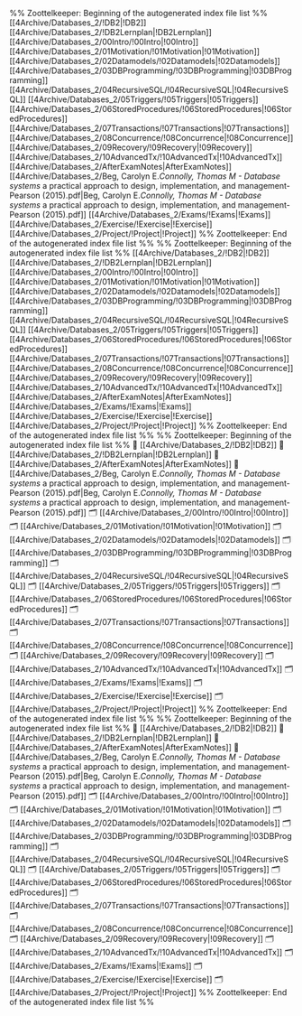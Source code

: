 %% Zoottelkeeper: Beginning of the autogenerated index file list  %%
 [[4Archive/Databases_2/!DB2|!DB2]]
 [[4Archive/Databases_2/!DB2Lernplan|!DB2Lernplan]]
 [[4Archive/Databases_2/00Intro/!00Intro|!00Intro]]
 [[4Archive/Databases_2/01Motivation/!01Motivation|!01Motivation]]
 [[4Archive/Databases_2/02Datamodels/!02Datamodels|!02Datamodels]]
 [[4Archive/Databases_2/03DBProgramming/!03DBProgramming|!03DBProgramming]]
 [[4Archive/Databases_2/04RecursiveSQL/!04RecursiveSQL|!04RecursiveSQL]]
 [[4Archive/Databases_2/05Triggers/!05Triggers|!05Triggers]]
 [[4Archive/Databases_2/06StoredProcedures/!06StoredProcedures|!06StoredProcedures]]
 [[4Archive/Databases_2/07Transactions/!07Transactions|!07Transactions]]
 [[4Archive/Databases_2/08Concurrence/!08Concurrence|!08Concurrence]]
 [[4Archive/Databases_2/09Recovery/!09Recovery|!09Recovery]]
 [[4Archive/Databases_2/10AdvancedTx/!10AdvancedTx|!10AdvancedTx]]
 [[4Archive/Databases_2/AfterExamNotes|AfterExamNotes]]
 [[4Archive/Databases_2/Beg, Carolyn E._Connolly, Thomas M - Database systems_ a practical approach to design, implementation, and management-Pearson (2015).pdf|Beg, Carolyn E._Connolly, Thomas M - Database systems_ a practical approach to design, implementation, and management-Pearson (2015).pdf]]
 [[4Archive/Databases_2/Exams/!Exams|!Exams]]
 [[4Archive/Databases_2/Exercise/!Exercise|!Exercise]]
 [[4Archive/Databases_2/Project/!Project|!Project]]
%% Zoottelkeeper: End of the autogenerated index file list  %%
%% Zoottelkeeper: Beginning of the autogenerated index file list  %%
 [[4Archive/Databases_2/!DB2|!DB2]]
 [[4Archive/Databases_2/!DB2Lernplan|!DB2Lernplan]]
 [[4Archive/Databases_2/00Intro/!00Intro|!00Intro]]
 [[4Archive/Databases_2/01Motivation/!01Motivation|!01Motivation]]
 [[4Archive/Databases_2/02Datamodels/!02Datamodels|!02Datamodels]]
 [[4Archive/Databases_2/03DBProgramming/!03DBProgramming|!03DBProgramming]]
 [[4Archive/Databases_2/04RecursiveSQL/!04RecursiveSQL|!04RecursiveSQL]]
 [[4Archive/Databases_2/05Triggers/!05Triggers|!05Triggers]]
 [[4Archive/Databases_2/06StoredProcedures/!06StoredProcedures|!06StoredProcedures]]
 [[4Archive/Databases_2/07Transactions/!07Transactions|!07Transactions]]
 [[4Archive/Databases_2/08Concurrence/!08Concurrence|!08Concurrence]]
 [[4Archive/Databases_2/09Recovery/!09Recovery|!09Recovery]]
 [[4Archive/Databases_2/10AdvancedTx/!10AdvancedTx|!10AdvancedTx]]
 [[4Archive/Databases_2/AfterExamNotes|AfterExamNotes]]
 [[4Archive/Databases_2/Exams/!Exams|!Exams]]
 [[4Archive/Databases_2/Exercise/!Exercise|!Exercise]]
 [[4Archive/Databases_2/Project/!Project|!Project]]
%% Zoottelkeeper: End of the autogenerated index file list  %%
%% Zoottelkeeper: Beginning of the autogenerated index file list  %%
📄 [[4Archive/Databases_2/!DB2|!DB2]]
📄 [[4Archive/Databases_2/!DB2Lernplan|!DB2Lernplan]]
📄 [[4Archive/Databases_2/AfterExamNotes|AfterExamNotes]]
📄 [[4Archive/Databases_2/Beg, Carolyn E._Connolly, Thomas M - Database systems_ a practical approach to design, implementation, and management-Pearson (2015).pdf|Beg, Carolyn E._Connolly, Thomas M - Database systems_ a practical approach to design, implementation, and management-Pearson (2015).pdf]]
🗂️ [[4Archive/Databases_2/00Intro/!00Intro|!00Intro]]
🗂️ [[4Archive/Databases_2/01Motivation/!01Motivation|!01Motivation]]
🗂️ [[4Archive/Databases_2/02Datamodels/!02Datamodels|!02Datamodels]]
🗂️ [[4Archive/Databases_2/03DBProgramming/!03DBProgramming|!03DBProgramming]]
🗂️ [[4Archive/Databases_2/04RecursiveSQL/!04RecursiveSQL|!04RecursiveSQL]]
🗂️ [[4Archive/Databases_2/05Triggers/!05Triggers|!05Triggers]]
🗂️ [[4Archive/Databases_2/06StoredProcedures/!06StoredProcedures|!06StoredProcedures]]
🗂️ [[4Archive/Databases_2/07Transactions/!07Transactions|!07Transactions]]
🗂️ [[4Archive/Databases_2/08Concurrence/!08Concurrence|!08Concurrence]]
🗂️ [[4Archive/Databases_2/09Recovery/!09Recovery|!09Recovery]]
🗂️ [[4Archive/Databases_2/10AdvancedTx/!10AdvancedTx|!10AdvancedTx]]
🗂️ [[4Archive/Databases_2/Exams/!Exams|!Exams]]
🗂️ [[4Archive/Databases_2/Exercise/!Exercise|!Exercise]]
🗂️ [[4Archive/Databases_2/Project/!Project|!Project]]
%% Zoottelkeeper: End of the autogenerated index file list  %%
%% Zoottelkeeper: Beginning of the autogenerated index file list  %%
📄 [[4Archive/Databases_2/!DB2|!DB2]]
📄 [[4Archive/Databases_2/!DB2Lernplan|!DB2Lernplan]]
📄 [[4Archive/Databases_2/AfterExamNotes|AfterExamNotes]]
📄 [[4Archive/Databases_2/Beg, Carolyn E._Connolly, Thomas M - Database systems_ a practical approach to design, implementation, and management-Pearson (2015).pdf|Beg, Carolyn E._Connolly, Thomas M - Database systems_ a practical approach to design, implementation, and management-Pearson (2015).pdf]]
🗂️ [[4Archive/Databases_2/00Intro/!00Intro|!00Intro]]
🗂️ [[4Archive/Databases_2/01Motivation/!01Motivation|!01Motivation]]
🗂️ [[4Archive/Databases_2/02Datamodels/!02Datamodels|!02Datamodels]]
🗂️ [[4Archive/Databases_2/03DBProgramming/!03DBProgramming|!03DBProgramming]]
🗂️ [[4Archive/Databases_2/04RecursiveSQL/!04RecursiveSQL|!04RecursiveSQL]]
🗂️ [[4Archive/Databases_2/05Triggers/!05Triggers|!05Triggers]]
🗂️ [[4Archive/Databases_2/06StoredProcedures/!06StoredProcedures|!06StoredProcedures]]
🗂️ [[4Archive/Databases_2/07Transactions/!07Transactions|!07Transactions]]
🗂️ [[4Archive/Databases_2/08Concurrence/!08Concurrence|!08Concurrence]]
🗂️ [[4Archive/Databases_2/09Recovery/!09Recovery|!09Recovery]]
🗂️ [[4Archive/Databases_2/10AdvancedTx/!10AdvancedTx|!10AdvancedTx]]
🗂️ [[4Archive/Databases_2/Exams/!Exams|!Exams]]
🗂️ [[4Archive/Databases_2/Exercise/!Exercise|!Exercise]]
🗂️ [[4Archive/Databases_2/Project/!Project|!Project]]
%% Zoottelkeeper: End of the autogenerated index file list  %%
